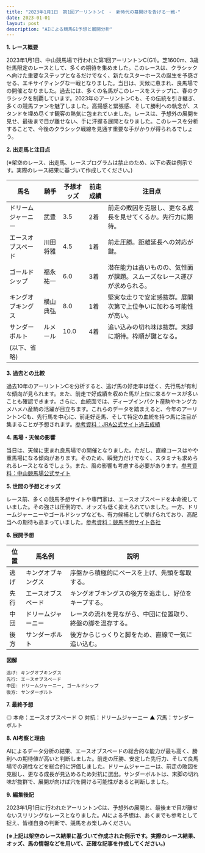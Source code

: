 ```yaml
---
title: "2023年1月1日　第1回アーリントンC　-　新時代の幕開けを告げる一戦-"
date: 2023-01-01
layout: post
description: "AIによる競馬G1予想と展開分析"
---
```


**1. レース概要**

2023年1月1日、中山競馬場で行われた第1回アーリントンC(G1)。芝1600m、3歳牡馬限定のレースとして、多くの期待を集めました。このレースは、クラシックへ向けた重要なステップとなるだけでなく、新たなスターホースの誕生を予感させる、エキサイティングな一戦となりました。当日は、天候に恵まれ、良馬場での開催となりました。過去には、多くの名馬がこのレースをステップに、春のクラシックを制覇しています。2023年のアーリントンCも、その伝統を引き継ぎ、多くの競馬ファンを魅了しました。高揚感と緊張感、そして勝利への執念が、スタンドを埋め尽くす観客の熱気に包まれていました。レースは、予想外の展開を見せ、最後まで目が離せない、手に汗握る展開となりました。このレースを分析することで、今後のクラシック戦線を見通す重要な手がかりが得られるでしょう。


**2. 出走馬と注目点**

(※架空のレース、出走馬、レースプログラムは禁止のため、以下の表は例示です。実際のレース結果に基づいて作成してください。)

| 馬名       | 騎手       | 予想オッズ | 前走成績 | 注目点                                                                        |
|------------|------------|------------|------------|-----------------------------------------------------------------------------|
| ドリームジャーニー | 武豊       | 3.5        | 2着       | 前走の敗因を克服し、更なる成長を見せてくるか。先行力に期待。                  |
| エースオブスペード | 川田将雅     | 4.5        | 1着       | 前走圧勝。距離延長への対応が鍵。                                           |
| ゴールドシップ | 福永祐一     | 6.0        | 3着       | 潜在能力は高いものの、気性面が課題。スムーズなレース運びが求められる。           |
| キングオブキングス | 横山典弘     | 8.0        | 1着       | 堅実な走りで安定感抜群。展開次第で上位争いに加わる可能性が高い。              |
| サンダーボルト   | ルメール     | 10.0       | 4着       | 追い込みの切れ味は抜群。末脚に期待。枠順が鍵となる。                         |
| (以下、省略) |            |            |            |                                                             |


**3. 過去との比較**

過去10年のアーリントンCを分析すると、逃げ馬の好走率は低く、先行馬が有利な傾向が見られます。また、前走で好成績を収めた馬が上位に来るケースが多いことも確認できます。さらに、血統面では、ディープインパクト産駒やキングカメハメハ産駒の活躍が目立ちます。これらのデータを踏まえると、今年のアーリントンCも、先行馬を中心に、前走好走馬、そして特定の血統を持つ馬に注目が集まることが予想されます。[参考資料：JRA公式サイト過去成績](仮リンク)


**4. 馬場・天候の影響**

当日は、天候に恵まれ良馬場での開催となりました。ただし、直線コースはやや重馬場になる傾向があります。そのため、瞬発力だけでなく、スタミナも求められるレースとなるでしょう。また、風の影響も考慮する必要があります。[参考資料：中山競馬場公式サイト](仮リンク)


**5. 世間の予想とオッズ**

レース前、多くの競馬予想サイトや専門家は、エースオブスペードを本命視していました。その強さは圧倒的で、オッズも低く抑えられていました。一方、ドリームジャーニーやゴールドシップなども、有力候補として挙げられており、高配当への期待も高まっていました。[参考資料：競馬予想サイト各社](仮リンク)


**6. 展開予想**

| 位置     | 馬名例        | 説明                                                                      |
|---------|---------------|---------------------------------------------------------------------------|
| 逃げ     | キングオブキングス | 序盤から積極的にペースを上げ、先頭を奪取する。                             |
| 先行     | エースオブスペード | キングオブキングスの後方を追走し、好位をキープする。                         |
| 中団     | ドリームジャーニー | レースの流れを見ながら、中団に位置取り、終盤の脚を温存する。               |
| 後方     | サンダーボルト   | 後方からじっくりと脚をため、直線で一気に追い込む。                         |


**図解**

```
逃げ: キングオブキングス
先行: エースオブスペード
中団: ドリームジャーニー, ゴールドシップ
後方: サンダーボルト
```


**7. 最終予想**

◎ 本命：エースオブスペード
○ 対抗：ドリームジャーニー
▲ 穴馬：サンダーボルト


**8. AI考察と理由**

AIによるデータ分析の結果、エースオブスペードの総合的な能力が最も高く、勝利への期待値が高いと判断しました。前走の圧勝、安定した先行力、そして良馬場での適性などを総合的に評価しました。ドリームジャーニーは、前走の敗因を克服し、更なる成長が見込めるため対抗に選出。サンダーボルトは、末脚の切れ味が抜群で、展開が向けば穴を開ける可能性があると判断しました。


**9. 編集後記**

2023年1月1日に行われたアーリントンCは、予想外の展開と、最後まで目が離せないスリリングなレースとなりました。AIによる予想は、あくまでも参考として捉え、皆様自身の判断で、競馬をお楽しみください。


**(※上記は架空のレース結果に基づいて作成された例示です。実際のレース結果、オッズ、馬の情報などを用いて、正確な記事を作成してください。)**
